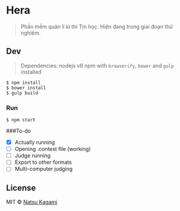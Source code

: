 # Hera

> Phần mềm quản lí kì thi Tin học. 
> Hiện đang trong giai đoạn thử nghiệm.


## Dev
> Dependencies: 
> 	nodejs v6
> 	npm with `browserify`, `bower` and `gulp` installed

```
$ npm install
$ bower install
$ gulp build
```

### Run

```
$ npm start
```

###To-do
- [x] Actually running
- [ ] Opening .contest file (working)
- [ ] Judge running
- [ ] Export to other formats
- [ ] Multi-computer judging

## License

MIT © [Natsu Kagami](http://natsukagami.github.io)
